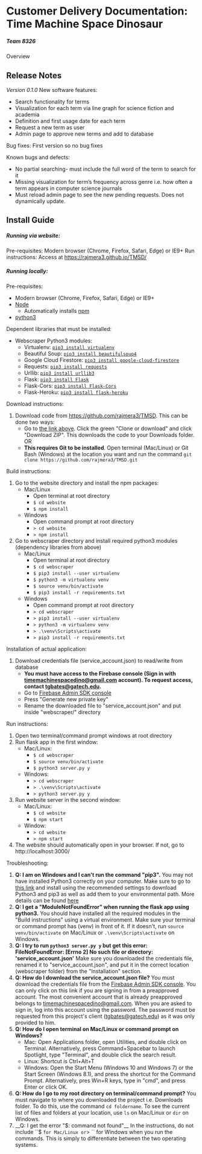 # Customer Delivery Documentation: Time Machine Space Dinosaur
##### Team 8326
Overview
## Release Notes
*Version 0.1.0*
New software features:
* Search functionality for terms
* Visualization for each term via line graph for science fiction and academia
* Definition and first usage date for each term
* Request a new term as user
* Admin page to approve new terms and add to database

Bug fixes: First version so no bug fixes

Known bugs and defects:
* No partial searching- must include the full word of the term to search for it
* Missing visualization for term’s frequency across genre i.e. how often a term appears in computer science journals
* Must reload admin page to see the new pending requests. Does not dynamically update.

## Install Guide
##### Running via website:
Pre-requisites: Modern browser (Chrome, Firefox, Safari, Edge) or IE9+
Run instructions: Access at https://rajmera3.github.io/TMSD/

##### Running locally:
Pre-requisites:
* Modern browser (Chrome, Firefox, Safari, Edge) or IE9+
* [Node](https://nodejs.org/en/)
    * Automatically installs [npm](https://www.npmjs.com/get-npm)
* [python3](https://www.python.org/downloads/)

Dependent libraries that must be installed: 
* Webscraper Python3 modules:
    * Virtualenv: [``pip3 install virtualenv``](https://virtualenv.pypa.io/en/stable/installation/)
    * Beautiful Soup: [``pip3 install beautifulsoup4``](https://pypi.org/project/beautifulsoup4/)
    * Google Cloud Firestore: [``pip3 install google-cloud-firestore``](https://pypi.org/project/google-cloud-firestore/)
    * Requests: [``pip3 install requests``](http://docs.python-requests.org/en/master/)
    * Urllib: [``pip3 install urllib3``](https://urllib3.readthedocs.io/en/latest/)
    * Flask: [``pip3 install Flask``](https://pypi.org/project/Flask/)
    * Flask-Cors: [``pip3 install Flask-Cors``](https://pypi.org/project/Flask-Cors/)
    * Flask-Heroku: [``pip3 install flask-heroku``](https://pypi.org/project/flask-heroku/)

Download instructions: 
1. Download code from https://github.com/rajmera3/TMSD. This can be done two ways:
    * Go to [the link above](https://github.com/rajmera3/TMSD). Click the green "Clone or download" and click "Download ZIP". This downloads the code to your Downloads folder.
    OR
    * __This requires Git to be installed__. Open terminal (Mac/Linux) or Git Bash (Windows) at the location you want and run the command
``git clone https://github.com/rajmera3/TMSD.git``

Build instructions: 
1. Go to the website directory and install the npm packages:
    * Mac/Linux
        * Open terminal at root directory
        * ``$ cd website``
        * ``$ npm install``
    * Windows
        * Open command prompt at root directory
        * ``> cd website``
        * ``> npm install``
2. Go to webscraper directory and install required python3 modules (dependency libraries from above)
    * Mac/Linux
        * Open terminal at root directory
        * ``$ cd webscraper``
        * ``$ pip3 install --user virtualenv``
        * ``$ python3 -m virtualenv venv``
        * ``$ source venv/bin/activate``
        * ``$ pip3 install -r requirements.txt``
    * Windows
        * Open command prompt at root directory
        * ``> cd webscraper``
        * ``> pip3 install --user virtualenv``
        * ``> python3 -m virtualenv venv``
        * ``> .\venv\Scripts\activate``
        * ``> pip3 install -r requirements.txt``

Installation of actual application:
1. Download credentials file (service_account.json) to read/write from database
    * __You must have access to the Firebase console (Sign in with timemachinespacedino@gmail.com account). To request access, contact tgbates@gatech.edu.__
    * Go to [Firebase Admin SDK console](https://console.firebase.google.com/u/0/project/tmsd-577fd/settings/serviceaccounts/adminsdk)
    * Press "Generate new private key"
    * Rename the downloaded file to "service_account.json" and put inside "webscraper/" directory

Run instructions: 
1. Open two terminal/command prompt windows at root directory
2. Run flask app in the first window:
    * Mac/Linux:
        * ``$ cd webscraper``
        * ``$ source venv/bin/activate``
        * ``$ python3 server.py y``
    * Windows:
        * ``> cd webscraper``
        * ``> .\venv\Scripts\activate``
        * ``> python3 server.py y``
3. Run website server in the second window:
    * Mac/Linux:
        * ``$ cd website``
        * ``$ npm start``
    * Window:
        * ``> cd website``
        * ``> npm start``
4. The website should automatically open in your browser. If not, go to http://localhost:3000/

Troubleshooting: 
1. __Q: I am on Windows and I can't run the command "pip3".__
    You may not have installed Python3 correctly on your computer. Make sure to go to [this link](https://www.python.org/downloads/) and install using the recommended settings to download Python3 and pip3 as well as add them to your environmental path. More details can be found [here](https://vgkits.org/blog/pip3-windows-howto/)
2. __Q: I get a "ModuleNotFoundError" when running the flask app using python3.__
    You should have installed all the required modules in the "Build instructions" using a virtual environment. Make sure your terminal or command prompt has (venv) in front of it. If it doesn't, run ``source venv/bin/activate`` on Mac/Linux or ``.\venv\Scripts\activate`` on Windows.
3. __Q: I try to run ``python3 server.py y`` but get this error: FileNotFoundError: [Errno 2] No such file or directory: 'service_account.json'__
    Make sure you downloaded the credentials file, renamed it to "service_account.json", and put it in the correct location (webscraper folder) from the "Installation" section.
4. __Q: How do I download the service_account.json file?__
    You must download the credentials file from the [Firebase Admin SDK console](https://console.firebase.google.com/u/0/project/tmsd-577fd/settings/serviceaccounts/adminsdk). You can only click on this link if you are signing in from a preapproved account. The most convenient account that is already preapproved belongs to timemachinespacedino@gmail.com. When you are asked to sign in, log into this account using the password. The password must be requested from this project's client (tgbates@gatech.edu) as it was only provided to him.
5. __Q: How do I open terminal on Mac/Linux or command prompt on Windows?__
    * Mac: Open Applications folder, open Utilities, and double click on Terminal. Alternatively, press Command+Spacebar to launch Spotlight, type "Terminal", and double click the search result.
    * Linux: Shortcut is Ctrl+Alt+T
    * Windows: Open the Start Menu (Windows 10 and Windows 7) or the Start Screen (Windows 8.1), and press the shortcut for the Command Prompt. Alternatively, pres Win+R keys, type in "cmd", and press Enter or click OK.
6. __Q: How do I go to my root directory on terminal/command prompt?__
    You must navigate to where you downloaded the project i.e. Downloads folder. To do this, use the command ``cd foldername``. To see the current list of files and folders at your location, use ``ls`` on Mac/Linux or ``dir`` on Windows. 
7. __Q: I get the error "$: command not found"__
    In the instructions, do not include ``$ `` for Mac/Linux or ``> `` for Windows when you run the commands. This is simply to differentiate between the two operating systems.

